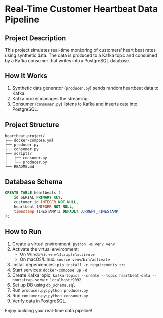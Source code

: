 # Real-Time Customer Heartbeat Data Pipeline

## Project Description
This project simulates real-time monitoring of customers' heart beat rates using synthetic data. The data is produced to a Kafka topic and consumed by a Kafka consumer that writes into a PostgreSQL database.

## How It Works
1. Synthetic data generator (`producer.py`) sends random heartbeat data to Kafka.
2. Kafka broker manages the streaming.
3. Consumer (`consumer.py`) listens to Kafka and inserts data into PostgreSQL.

## Project Structure
```
heartbeat-project/
├── docker-compose.yml
├── producer.py
├── consumer.py
├── scripts/
│   ├── consumer.py
│   └── producer.py
└── README.md
```

## Database Schema
```sql
CREATE TABLE heartbeats (
    id SERIAL PRIMARY KEY,
    customer_id INTEGER NOT NULL,
    heartbeat INTEGER NOT NULL,
    timestamp TIMESTAMPTZ DEFAULT CURRENT_TIMESTAMP
);
```

## How to Run
1. Create a virtual environment: `python -m venv venv`
2. Activate the virtual environment:
   - On Windows: `venv\Scripts\activate`
   - On macOS/Linux: `source venv/bin/activate`
3. Install dependencies: `pip install -r requirements.txt`
4. Start services: `docker-compose up -d`
5. Create Kafka topic: `kafka-topics --create --topic heartbeat-data --bootstrap-server localhost:9092`
6. Set up DB using `db_schema.sql`
7. Run `producer.py`: `python producer.py`
8. Run `consumer.py`: `python consumer.py`
9. Verify data in PostgreSQL.

Enjoy building your real-time data pipeline!
